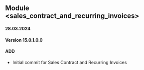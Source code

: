 ## Module <sales_contract_and_recurring_invoices>
#### 28.03.2024
#### Version 15.0.1.0.0
#### ADD
- Initial commit for Sales Contract and Recurring Invoices
